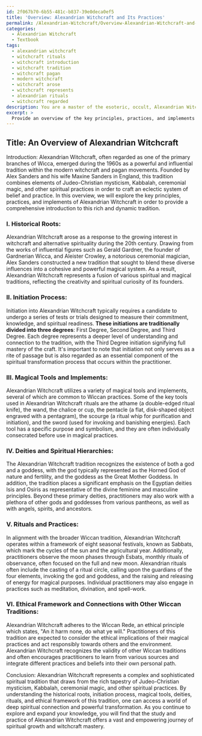 ```yaml
---
id: 2f067b70-6b55-481c-b837-39e0deca0ef5
title: 'Overview: Alexandrian Witchcraft and Its Practices'
permalink: /Alexandrian-Witchcraft/Overview-Alexandrian-Witchcraft-and-Its-Practices/
categories:
  - Alexandrian Witchcraft
  - Textbook
tags:
  - alexandrian witchcraft
  - witchcraft rituals
  - witchcraft introduction
  - witchcraft tradition
  - witchcraft pagan
  - modern witchcraft
  - witchcraft arose
  - witchcraft represents
  - alexandrian rituals
  - witchcraft regarded
description: You are a master of the esoteric, occult, Alexandrian Witchcraft and education, you have written many textbooks on the subject in ways that provide students with rich and deep understanding of the subject. You are being asked to write textbook-like sections on a topic and you do it with full context, explainability, and reliability in accuracy to the true facts of the topic at hand, in a textbook style that a student would easily be able to learn from, in a rich, engaging, and contextual way. Always include relevant context (such as formulas and history), related concepts, and in a way that someone can gain deep insights from.
excerpt: > 
  Provide an overview of the key principles, practices, and implements within Alexandrian Witchcraft. Include brief explanations of its historical roots, initiation process, magical tools, deities, and basic rituals, as well as its ethical framework and connections with other branches of Wicca. Aim to enlighten the reader and prepare them for further, more in-depth exploration of this rich tradition.
---
```


## Title: An Overview of Alexandrian Witchcraft

Introduction:
Alexandrian Witchcraft, often regarded as one of the primary branches of Wicca, emerged during the 1960s as a powerful and influential tradition within the modern witchcraft and pagan movements. Founded by Alex Sanders and his wife Maxine Sanders in England, this tradition combines elements of Judeo-Christian mysticism, Kabbalah, ceremonial magic, and other spiritual practices in order to craft an eclectic system of belief and practice. In this overview, we will explore the key principles, practices, and implements of Alexandrian Witchcraft in order to provide a comprehensive introduction to this rich and dynamic tradition.

### I. **Historical Roots**:
Alexandrian Witchcraft arose as a response to the growing interest in witchcraft and alternative spirituality during the 20th century. Drawing from the works of influential figures such as Gerald Gardner, the founder of Gardnerian Wicca, and Aleister Crowley, a notorious ceremonial magician, Alex Sanders constructed a new tradition that sought to blend these diverse influences into a cohesive and powerful magical system. As a result, Alexandrian Witchcraft represents a fusion of various spiritual and magical traditions, reflecting the creativity and spiritual curiosity of its founders.

### II. **Initiation Process**:
Initiation into Alexandrian Witchcraft typically requires a candidate to undergo a series of tests or trials designed to measure their commitment, knowledge, and spiritual readiness. **These initiations are traditionally divided into three degrees**: First Degree, Second Degree, and Third Degree. Each degree represents a deeper level of understanding and connection to the tradition, with the Third Degree initiation signifying full mastery of the craft. It's important to note that initiation not only serves as a rite of passage but is also regarded as an essential component of the spiritual transformation process that occurs within the practitioner.

### III. **Magical Tools and Implements**:
Alexandrian Witchcraft utilizes a variety of magical tools and implements, several of which are common to Wiccan practices. Some of the key tools used in Alexandrian Witchcraft rituals are the athame (a double-edged ritual knife), the wand, the chalice or cup, the pentacle (a flat, disk-shaped object engraved with a pentagram), the scourge (a ritual whip for purification and initiation), and the sword (used for invoking and banishing energies). Each tool has a specific purpose and symbolism, and they are often individually consecrated before use in magical practices.

### IV. **Deities and Spiritual Hierarchies**:
The Alexandrian Witchcraft tradition recognizes the existence of both a god and a goddess, with the god typically represented as the Horned God of nature and fertility, and the goddess as the Great Mother Goddess. In addition, the tradition places a significant emphasis on the Egyptian deities Isis and Osiris as representative of the divine feminine and masculine principles. Beyond these primary deities, practitioners may also work with a plethora of other gods and goddesses from various pantheons, as well as with angels, spirits, and ancestors.

### V. **Rituals and Practices**:
In alignment with the broader Wiccan tradition, Alexandrian Witchcraft operates within a framework of eight seasonal festivals, known as Sabbats, which mark the cycles of the sun and the agricultural year. Additionally, practitioners observe the moon phases through Esbats, monthly rituals of observance, often focused on the full and new moon. Alexandrian rituals often include the casting of a ritual circle, calling upon the guardians of the four elements, invoking the god and goddess, and the raising and releasing of energy for magical purposes. Individual practitioners may also engage in practices such as meditation, divination, and spell-work.

### VI. **Ethical Framework and Connections with Other Wiccan Traditions**:
Alexandrian Witchcraft adheres to the Wiccan Rede, an ethical principle which states, "An it harm none, do what ye will." Practitioners of this tradition are expected to consider the ethical implications of their magical practices and act responsibly towards others and the environment. Alexandrian Witchcraft recognizes the validity of other Wiccan traditions and often encourages practitioners to learn from various sources and integrate different practices and beliefs into their own personal path.

Conclusion:
Alexandrian Witchcraft represents a complex and sophisticated spiritual tradition that draws from the rich tapestry of Judeo-Christian mysticism, Kabbalah, ceremonial magic, and other spiritual practices. By understanding the historical roots, initiation process, magical tools, deities, rituals, and ethical framework of this tradition, one can access a world of deep spiritual connection and powerful transformation. As you continue to explore and expand your knowledge, you will find that the study and practice of Alexandrian Witchcraft offers a vast and empowering journey of spiritual growth and witchcraft mastery.
